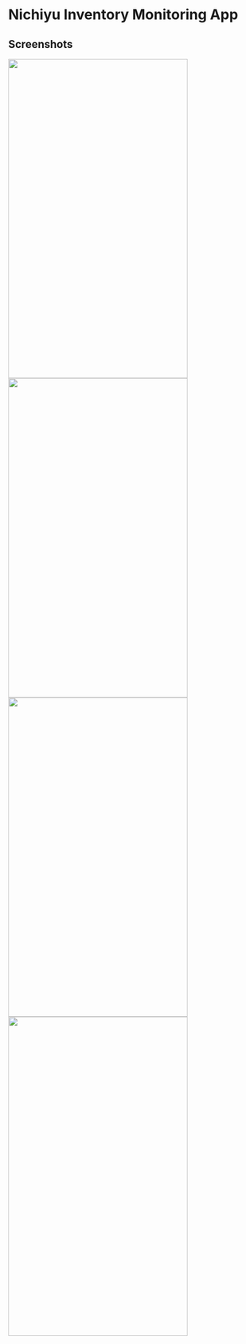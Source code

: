 # Nichiyu Inventory Monitoring App


## Screenshots
<a href="url"><img src="https://raw.githubusercontent.com/andreycruz16/Nichiyu-Inventory-App/master/screenshots/Screenshot_20170628_232641.png" align="left" height="640" width="360" ></a>

<a href="url"><img src="https://raw.githubusercontent.com/andreycruz16/Nichiyu-Inventory-App/master/screenshots/Screenshot_20170628_232658.png" align="left" height="640" width="360" ></a>

<a href="url"><img src="https://raw.githubusercontent.com/andreycruz16/Nichiyu-Inventory-App/master/screenshots/Screenshot_20170628_232711.png" align="left" height="640" width="360" ></a>

<a href="url"><img src="https://raw.githubusercontent.com/andreycruz16/Nichiyu-Inventory-App/master/screenshots/Screenshot_20170628_232725.png" align="left" height="640" width="360" ></a>
